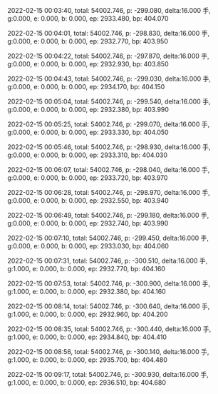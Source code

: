 2022-02-15 00:03:40, total: 54002.746, p: -299.080, delta:16.000 手, g:0.000, e: 0.000, b: 0.000, ep: 2933.480, bp: 404.070

2022-02-15 00:04:01, total: 54002.746, p: -298.830, delta:16.000 手, g:0.000, e: 0.000, b: 0.000, ep: 2932.770, bp: 403.950

2022-02-15 00:04:22, total: 54002.746, p: -297.870, delta:16.000 手, g:0.000, e: 0.000, b: 0.000, ep: 2932.930, bp: 403.850

2022-02-15 00:04:43, total: 54002.746, p: -299.030, delta:16.000 手, g:0.000, e: 0.000, b: 0.000, ep: 2934.170, bp: 404.150

2022-02-15 00:05:04, total: 54002.746, p: -299.540, delta:16.000 手, g:0.000, e: 0.000, b: 0.000, ep: 2932.380, bp: 403.990

2022-02-15 00:05:25, total: 54002.746, p: -299.070, delta:16.000 手, g:0.000, e: 0.000, b: 0.000, ep: 2933.330, bp: 404.050

2022-02-15 00:05:46, total: 54002.746, p: -298.930, delta:16.000 手, g:0.000, e: 0.000, b: 0.000, ep: 2933.310, bp: 404.030

2022-02-15 00:06:07, total: 54002.746, p: -298.040, delta:16.000 手, g:0.000, e: 0.000, b: 0.000, ep: 2933.720, bp: 403.970

2022-02-15 00:06:28, total: 54002.746, p: -298.970, delta:16.000 手, g:0.000, e: 0.000, b: 0.000, ep: 2932.550, bp: 403.940

2022-02-15 00:06:49, total: 54002.746, p: -299.180, delta:16.000 手, g:0.000, e: 0.000, b: 0.000, ep: 2932.740, bp: 403.990

2022-02-15 00:07:10, total: 54002.746, p: -299.450, delta:16.000 手, g:0.000, e: 0.000, b: 0.000, ep: 2933.030, bp: 404.060

2022-02-15 00:07:31, total: 54002.746, p: -300.510, delta:16.000 手, g:1.000, e: 0.000, b: 0.000, ep: 2932.770, bp: 404.160

2022-02-15 00:07:53, total: 54002.746, p: -300.900, delta:16.000 手, g:1.000, e: 0.000, b: 0.000, ep: 2932.380, bp: 404.160

2022-02-15 00:08:14, total: 54002.746, p: -300.640, delta:16.000 手, g:1.000, e: 0.000, b: 0.000, ep: 2932.960, bp: 404.200

2022-02-15 00:08:35, total: 54002.746, p: -300.440, delta:16.000 手, g:1.000, e: 0.000, b: 0.000, ep: 2934.840, bp: 404.410

2022-02-15 00:08:56, total: 54002.746, p: -300.140, delta:16.000 手, g:1.000, e: 0.000, b: 0.000, ep: 2935.700, bp: 404.480

2022-02-15 00:09:17, total: 54002.746, p: -300.930, delta:16.000 手, g:1.000, e: 0.000, b: 0.000, ep: 2936.510, bp: 404.680